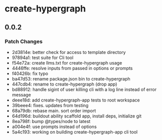 # create-hypergraph

## 0.0.2
### Patch Changes

- 2d3814e: better check for access to template directory
- 97894a1: test suite for Cli tool
- f54e72a: create llms.txt for create-hypergraph usage
- 4446ffe: resolve inputs from passed in options or prompts
- f40426b: fix typo
- ba47d53: rename package.json bin to create-hypergraph
- 447cdb4: rename to create-hypergraph (drop app)
- bd88912: handle sigint of user killing cli with a log line instead of error message
- deee18d: add create-hypergraph-app tests to root workspace
- 39beee4: fixes. updates from testing
- 68a79db: rebase main. sort order import
- 64d196d: buildout ability scaffold app, install deps, initialize git
- 8ea798f: bump @types/node to latest
- a004e4f: use prompts instead of options
- 5a4c193: working on building create-hypergraph-app cli tool